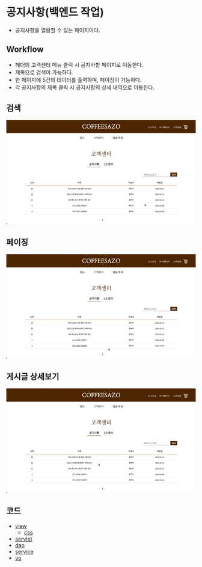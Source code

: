 # 공지사항(백엔드 작업)
- 공지사항을 열람할 수 있는 페이지이다.
## Workflow
- 헤더의 고객센터 메뉴 클릭 시 공지사항 페이지로 이동한다.
- 제목으로 검색이 가능하다.
- 한 페이지에 5건의 데이터를 출력하며, 페이징이 가능하다.
- 각 공지사항의 제목 클릭 시 공지사항의 상세 내역으로 이동한다.
## 검색
![](img/search.GIF)<br/>
## 페이징
![](img/paging.GIF)<br/>
## 게시글 상세보기
![](img/상세보기.GIF)
## 코드
- [view](https://github.com/geniushyeon/kh-semiproject/blob/main/backend/Coffeesazo/WebContent/view/notice/notice.jsp)
  - [css](https://github.com/geniushyeon/kh-semiproject/blob/main/backend/Coffeesazo/WebContent/view/css/notice.css)
- [servlet](https://github.com/geniushyeon/kh-semiproject/blob/main/backend/Coffeesazo/src/com/coffeesazo/notice/controller/NoticeServlet.java)
- [dao](https://github.com/geniushyeon/kh-semiproject/blob/main/backend/Coffeesazo/src/com/coffeesazo/notice/model/dao/NoticeDao.java)
- [service](https://github.com/geniushyeon/kh-semiproject/blob/main/backend/Coffeesazo/src/com/coffeesazo/notice/model/service/NoticeService.java)
- [vo](https://github.com/geniushyeon/kh-semiproject/blob/main/backend/Coffeesazo/src/com/coffeesazo/notice/model/vo/NoticeVo.java)